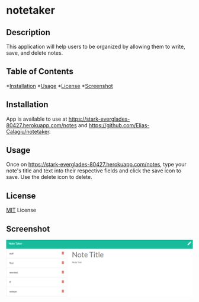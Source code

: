 # notetaker

## Description

This application will help users to be organized by allowing them to write, save, and delete notes. 

## Table of Contents

*[Installation](#installation)
*[Usage](#usage)
*[License](#license)
*[Screenshot](#screenshot)

## Installation

App is available to use at https://stark-everglades-80427.herokuapp.com/notes and https://github.com/Elias-Calagiu/notetaker.

## Usage

Once on https://stark-everglades-80427.herokuapp.com/notes, type your note's title and text into their respective fields and click the save icon to save. Use the delete icon to delete.

## License
[MIT](https://choosealicense.com/licenses/mit/) License

## Screenshot
![Screenshot](https://raw.githubusercontent.com/Elias-Calagiu/notetaker/main/Notetaker%20screenshot.PNG)